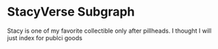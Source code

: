 # StacyVerse Subgraph

Stacy is one of my favorite collectible only after pillheads. I thought I will just index for publci goods